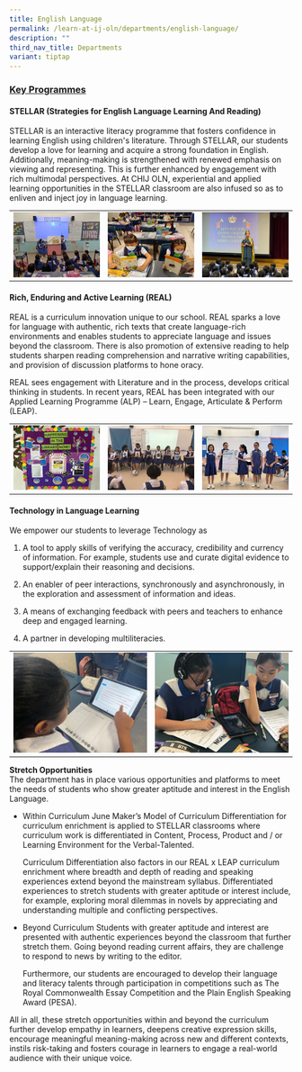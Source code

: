 ```yaml
---
title: English Language
permalink: /learn-at-ij-oln/departments/english-language/
description: ""
third_nav_title: Departments
variant: tiptap
---
```

<h3><u>Key Programmes</u></h3><h4>STELLAR (Strategies for English Language Learning And Reading)</h4><p>STELLAR is an interactive literacy programme that fosters confidence in learning English using children's literature. Through STELLAR, our students develop a love for learning and acquire a strong foundation in English. Additionally, meaning-making is strengthened with renewed emphasis on viewing and representing. This is further enhanced by engagement with rich multimodal perspectives. At CHIJ OLN, experiential and applied learning opportunities in the STELLAR classroom are also infused so as to enliven and inject joy in language learning.</p><table><tbody><tr><td rowspan="1" colspan="1"><div class="isomer-image-wrapper"><img style="width: 100%" height="auto" width="100%" src="/images/Depts/EL/STELLAR_in_action_w.jpg"></div></td><td rowspan="1" colspan="1"><div class="isomer-image-wrapper"><img style="width: 100%" height="auto" width="100%" src="/images/Depts/EL/Reading_as_a_way_of_life_w.jpg"></div></td><td rowspan="1" colspan="1"><div class="isomer-image-wrapper"><img style="width: 100%" height="auto" width="100%" src="/images/Depts/EL/The_Queen_s_Challenge_w.jpg"></div></td></tr></tbody></table><h4>Rich, Enduring and Active Learning (REAL)</h4><p>REAL is a curriculum innovation unique to our school. REAL sparks a love for language with authentic, rich texts that create language-rich environments and enables students to appreciate language and issues beyond the classroom. There is also promotion of extensive reading to help students sharpen reading comprehension and narrative writing capabilities, and provision of discussion platforms to hone oracy.</p><p>REAL sees engagement with Literature and in the process, develops critical thinking in students. In recent years, REAL has been integrated with our Applied Learning Programme (ALP) – Learn, Engage, Articulate &amp; Perform (LEAP).</p><table><tbody><tr><td rowspan="1" colspan="1"><div class="isomer-image-wrapper"><img style="width: 100%" height="auto" width="100%" src="/images/Depts/EL/Library_Programme_in_line_with_REAL_w.jpg"></div></td><td rowspan="1" colspan="1"><div class="isomer-image-wrapper"><img style="width: 100%" height="auto" width="100%" src="/images/Depts/EL/Hotseating_with_Narnia_w.jpg"></div></td><td rowspan="1" colspan="1"><div class="isomer-image-wrapper"><img style="width: 100%" height="auto" width="100%" src="/images/Depts/EL/REAL_Presentations_w.jpg"></div></td></tr></tbody></table><h4>Technology in Language Learning</h4><p>We empower our students to leverage Technology as</p><ol data-tight="true" class="tight"><li><p>A tool to apply skills of verifying the accuracy, credibility and currency of information. For example, students use and curate digital evidence to support/explain their reasoning and decisions.</p></li><li><p>An enabler of peer interactions, synchronously and asynchronously, in the exploration and assessment of information and ideas.</p></li><li><p>A means of exchanging feedback with peers and teachers to enhance deep and engaged learning.</p></li><li><p>A partner in developing multiliteracies.</p></li></ol><table><tbody><tr><td rowspan="1" colspan="1"><div class="isomer-image-wrapper"><img style="width: 100%" height="auto" width="100%" src="/images/Depts/EL/Nearpod_w.jpg"></div></td><td rowspan="1" colspan="1"><div class="isomer-image-wrapper"><img style="width: 100%" height="auto" width="100%" src="/images/Depts/EL/Peer_Feedback_with_Tech_w.jpg"></div></td></tr></tbody></table><p><strong>Stretch Opportunities</strong><br>The department has in place various opportunities and platforms to meet the needs of students who show greater aptitude and interest in the English Language.</p><ul><li><p>Within Curriculum June Maker’s Model of Curriculum Differentiation for curriculum enrichment is applied to STELLAR classrooms where curriculum work is differentiated in Content, Process, Product and / or Learning Environment for the Verbal-Talented.</p><p>Curriculum Differentiation also factors in our REAL x LEAP curriculum enrichment where breadth and depth of reading and speaking experiences extend beyond the mainstream syllabus. Differentiated experiences to stretch students with greater aptitude or interest include, for example, exploring moral dilemmas in novels by appreciating and understanding multiple and conflicting perspectives.</p></li><li><p>Beyond Curriculum Students with greater aptitude and interest are presented with authentic experiences beyond the classroom that further stretch them. Going beyond reading current affairs, they are challenge to respond to news by writing to the editor.</p><p>Furthermore, our students are encouraged to develop their language and literacy talents through participation in competitions such as The Royal Commonwealth Essay Competition and the Plain English Speaking Award (PESA).</p></li></ul><p>All in all, these stretch opportunities within and beyond the curriculum further develop empathy in learners, deepens creative expression skills, encourage meaningful meaning-making across new and different contexts, instils risk-taking and fosters courage in learners to engage a real-world audience with their unique voice.</p>